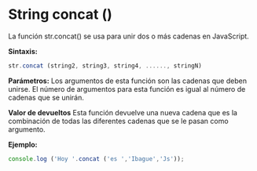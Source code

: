 # String concat ()

La función str.concat() se usa para unir dos o más cadenas en JavaScript.

**Sintaxis:** 

```js
str.concat (string2, string3, string4, ......, stringN)
```

**Parámetros:** Los argumentos de esta función son las cadenas que deben unirse. El número de argumentos para esta función es igual al número de cadenas que se unirán.

**Valor de devueltos** Esta función devuelve una nueva cadena que es la combinación de todas las diferentes cadenas que se le pasan como argumento.

**Ejemplo:**

```js
console.log ('Hoy '.concat ('es ','Ibague','Js'));
```